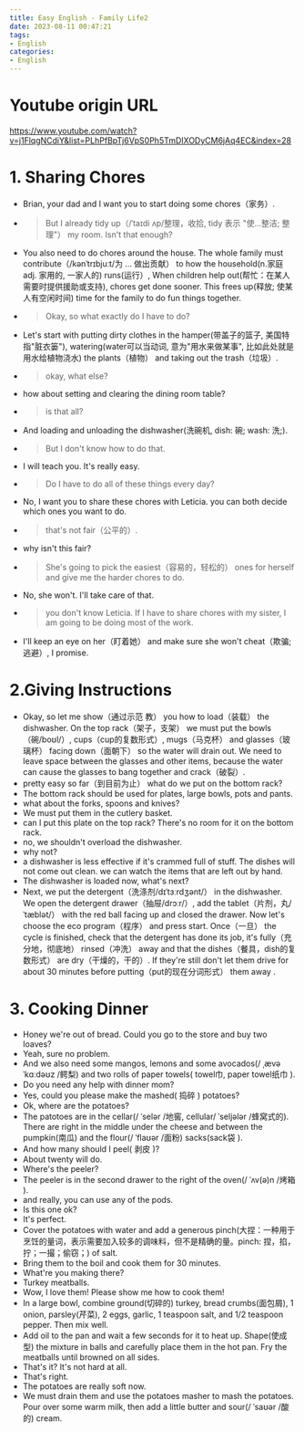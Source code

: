 ```yaml
---
title: Easy English - Family Life2
date: 2023-08-11 00:47:21
tags:
- English
categories:
- English
---
```



# Youtube origin URL

https://www.youtube.com/watch?v=j1FlqgNCdiY&list=PLhPfBpTj6VpS0Ph5TmDIXODyCM6jAq4EC&index=28


# 1. Sharing Chores

- Brian, your dad and I want you to start doing some chores（家务）.

- > But I already tidy up（/ˈtaɪdi ʌp/整理，收拾, tidy 表示 "使...整洁; 整理"） my room. Isn't that enough?

- You also need to do chores around the house.
The whole family must contribute（/kənˈtrɪbjuːt/为 ... 做出贡献） to how the household(n.家庭 adj. 家用的, 一家人的) runs(运行）,
When children help out(帮忙：在某人需要时提供援助或支持), chores get done sooner. 
This frees up(释放; 使某人有空闲时间) time for the family to do fun things together.

- >Okay, so what exactly do I have to do? 

- Let's start with putting dirty clothes in the hamper(带盖子的篮子, 美国特指"脏衣篓"), watering(water可以当动词, 意为"用水来做某事", 比如此处就是用水给植物浇水) the plants（植物） and taking out the trash（垃圾）.

- >okay, what else?

- how about setting and clearing the dining room table?

- >is that all? 

- And loading and unloading the dishwasher(洗碗机, dish: 碗; wash: 洗;). 

- >But I don't know how to do that. 

- I will teach you. It's really easy. 

- >Do I have to do all of these things every day? 

- No, I want you to share these chores with Leticia. 
you can both decide which ones you want to do. 

- >that's not fair（公平的）.

- why isn't this fair? 

- >She's going to pick the easiest（容易的，轻松的） ones for herself and give me the harder chores to do. 

- No, she won't. I'll take care of that. 

- >you don't know Leticia.
If I have to share chores with my sister, I am going to be doing most of the work.

- I'll keep an eye on her（盯着她） and make sure she won't cheat（欺骗; 逃避）, I promise. 


# 2.Giving Instructions

- Okay, so let me show（通过示范 教） you how to load（装载） the dishwasher.
 On the top rack（架子，支架） we must put the bowls（碗/boʊl/）, cups（cup的复数形式）, mugs（马克杯） and glasses（玻璃杯） facing down（面朝下） so the water will drain out. 
We need to leave space between the glasses and other items, because the water can cause the glasses to bang together and crack（破裂）.
- pretty easy so far（到目前为止） what do we put on the bottom rack? 
- The bottom rack should be used for plates, large bowls, pots and pants.
- what about the forks, spoons and knives? 
- We must put them in the cutlery basket.
- can I put this plate on the top rack? 
There's no room for it on the bottom rack. 
- no, we shouldn't overload the dishwasher.
- why not?
- a dishwasher is less effective if it's crammed full of stuff. 
The dishes will not come out clean.
we can watch the items that are left out by hand.
- The dishwasher is loaded now, what's next? 
- Next, we put the detergent（洗涤剂/dɪˈtɜːrdʒənt/） in the dishwasher. 
We open the detergent drawer（抽屉/drɔːr/）, add the tablet（片剂，丸/ˈtæblət/） with the red ball facing up and closed the drawer. 
Now let's choose the eco program（程序） and press start. 
Once（一旦） the cycle is finished, check that the detergent has done its job, it's fully（充分地，彻底地） rinsed（冲洗） away and that the dishes（餐具，dish的复数形式） are dry（干燥的，干的）.
If they're still don't let them drive for about 30 minutes before putting（put的现在分词形式） them away . 





# 3. Cooking Dinner

- Honey we're out of bread. Could you go to the store and buy two loaves?
- Yeah, sure no problem.
- And we also need some mangos, lemons and some avocados(/ ˌævəˈkɑːdəʊz /鳄梨) and two rolls of paper towels( towel巾, paper towel纸巾 ).
- Do you need any help with dinner mom?
- Yes, could you please make the mashed( 捣碎 ) potatoes?
- Ok, where are the potatoes?
- The patotoes are in the cellar(/ ˈselər /地窖,  cellular/ ˈseljələr /蜂窝式的). There are right in the middle under the cheese and between the pumpkin(南瓜) and the flour(/ ˈflaʊər /面粉) sacks(sack袋 ).
- And how many should I peel( 剥皮 )?
- About twenty will do.
- Where's the peeler?
- The peeler is in the second drawer to the right of the oven(/ ˈʌv(ə)n /烤箱 ).
- and really, you can use any of the pods.
- Is this one ok?
- It's perfect.
- Cover the potatoes with water and add a generous pinch(大捏：一种用于烹饪的量词，表示需要加入较多的调味料，但不是精确的量。pinch: 捏，掐，拧；一撮；偷窃；) of salt.
- Bring them to the boil and cook them for 30 minutes.
- What're you making there?
- Turkey meatballs.
- Wow, I love them! Please show me how to cook them!
- In a large bowl, combine ground(切碎的) turkey, bread crumbs(面包屑), 1 onion, parsley(芹菜), 2 eggs, garlic, 1 teaspoon salt, and 1/2 teaspoon pepper. Then mix well.
- Add oil to the pan and wait a few seconds for it to heat up. Shape(使成型) the mixture in balls and carefully place them in the hot pan. Fry the meatballs until browned on all sides.
- That's it? It's not hard at all.
- That's right.
- The potatoes are really soft now.
- We must drain them and use the potatoes masher to mash the potatoes. Pour over some warm milk, then add a little butter and sour(/ ˈsaʊər /酸的) cream.